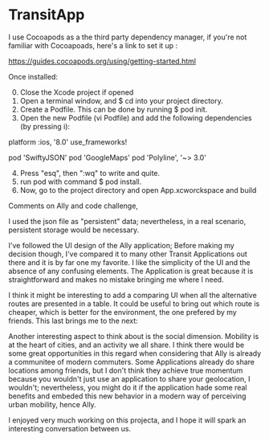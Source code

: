 # TransitApp

I use Cocoapods as a the third party dependency manager, if you're not familiar with Cocoapoads, here's a link to set it up :

https://guides.cocoapods.org/using/getting-started.html

Once installed:

0. Close the Xcode project if opened 
1. Open a terminal window, and $ cd into your project directory.
2. Create a Podfile. This can be done by running $ pod init.
3. Open the new Podfile (vi Podfile) and add the following dependencies (by pressing i): 

platform :ios, '8.0'
use_frameworks!

pod 'SwiftyJSON'
pod 'GoogleMaps'
pod 'Polyline', '~> 3.0'

4. Press "esq", then ":wq" to write and quite.
5. run pod with command $ pod install.
6. Now, go to the project directory and open App.xcworckspace and build


Comments on Ally and code challenge,

I used the json file as "persistent" data; nevertheless, in a real scenario, persistent storage would be necessary.

I've followed the UI design of the Ally application; Before making my decision though, I've compared it to many other Transit Applications out there and it is by far one my favorite. I like the simplicity of the UI and the absence of any confusing elements. The Application is great because it is straightforward and makes no mistake bringing me where I need.

I think it might be interesting to add a comparing UI when all the alternative routes are presented in a table. It could be useful to bring out which route is cheaper, which is better for the environment, the one prefered by my friends. This last brings me to the next:

Another interesting aspect to think about is the social dimension. Mobility is at the heart of cities, and an activity we all share. I  think there would be some great opportunities in this regard when considering that Ally is already a communitee of modern commuters.  Some Applications already do share locations among friends, but I don't think they achieve true momentum because you wouldn't just use an application to share your geolocation, I wouldn't; nevertheless, you might do it if the application hade some real benefits and embeded this new behavior in a modern way of perceiving urban mobility, hence Ally.

I enjoyed very much working on this projecta, and I hope it will spark an interesting conversation between us. 


